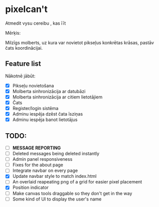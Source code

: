 # pixelcan't

Atmedit vysu cereibu , kas īīt

Mērķis:

Milzīgs molberts, uz kura var novietot pikseļus konkrētas krāsas, pastāv čats koordinācijai.

## Feature list

Nākotnē jābūt:

- [x] Pikseļu novietošana
- [x] Molberta sinhronizācija ar datubāzi
- [x] Molberta sinhronizācija ar citiem lietotājiem
- [x] Čats
- [x] Register/login sistēma
- [x] Adminu iespēja dzēst čata īsziņas
- [x] Adminu iespēja banot lietotājus

## TODO:
- [ ] **MESSAGE REPORTING**
- [ ] Deleted messages being deleted instantly
- [ ] Admin panel responsiveness
- [ ] Fixes for the about page
- [ ] Integrate navbar on every page
- [x] Update navbar style to match index.html
- [ ] An overlaid reapeating png of a grid for easier pixel placement
- [x] Position indicator
- [ ] Make canvas tools draggable so they don't get in the way
- [ ] Some kind of UI to display the user's name